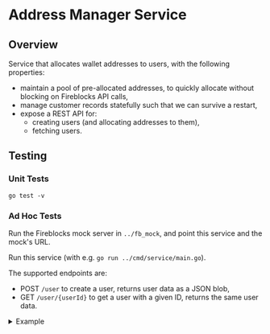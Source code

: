 # Address Manager Service

## Overview

Service that allocates wallet addresses to users, with the following properties:
* maintain a pool of pre-allocated addresses, to quickly allocate without blocking on Fireblocks API calls,
* manage customer records statefully such that we can survive a restart,
* expose a REST API for:
  * creating users (and allocating addresses to them),
  * fetching users.

## Testing

### Unit Tests

```shell
go test -v
```

### Ad Hoc Tests

Run the Fireblocks mock server in `../fb_mock`, and point this service and the mock's URL.

Run this service (with e.g. `go run ../cmd/service/main.go`).

The supported endpoints are:
* POST `/user` to create a user, returns user data as a JSON blob,
* GET `/user/{userId}` to get a user with a given ID, returns the same user data.

<details>
<summary>Example</summary>

To create a user,
```shell
curl -X POST http://localhost:6201/user
```
which would return
```json
{
  "ID": "3f2b3ec2-44e2-4075-b91e-e17203e9938a",
  "CreatedAt": "2025-01-31T01:58:44.543023+08:00",
  "UpdatedAt": "2025-01-31T01:58:44.543023+08:00",
  "DeletedAt": null,
  "Wallet": {
    "ID": 1,
    "CreatedAt": "2025-01-31T01:58:44.543306+08:00",
    "UpdatedAt": "2025-01-31T01:58:44.543306+08:00",
    "DeletedAt": null,
    "AddressBTC": "tb1qskvstafcxuztc9jl53c4jcujqkfux6pprlgsr3",
    "UserID": "3f2b3ec2-44e2-4075-b91e-e17203e9938a"
  }
}
```
or similar.

To fetch a user given their user ID,
```shell
curl http://localhost:6201/user/3f2b3ec2-44e2-4075-b91e-e17203e9938a
```
which would return
```json
{
  "ID": "3f2b3ec2-44e2-4075-b91e-e17203e9938a",
  "CreatedAt": "2025-01-31T01:58:44.543023+08:00",
  "UpdatedAt": "2025-01-31T01:58:44.543023+08:00",
  "DeletedAt": null,
  "Wallet": {
    "ID": 1,
    "CreatedAt": "2025-01-31T01:58:44.543306+08:00",
    "UpdatedAt": "2025-01-31T01:58:44.543306+08:00",
    "DeletedAt": null,
    "AddressBTC": "tb1qskvstafcxuztc9jl53c4jcujqkfux6pprlgsr3",
    "UserID": "3f2b3ec2-44e2-4075-b91e-e17203e9938a"
  }
}
```
or similar (i.e. the same response as user creation).
</details>
